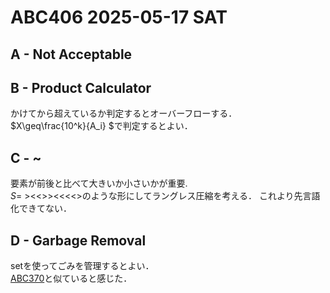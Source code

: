 # ABC406  2025-05-17 SAT

## A - Not Acceptable

## B - Product Calculator

かけてから超えているか判定するとオーバーフローする．\
$`X\geq\frac{10^k}{A_i} `$で判定するとよい．

## C - ~

要素が前後と比べて大きいか小さいかが重要.\
$`S=`$ ><<>><<<<>のような形にしてラングレス圧縮を考える．
これより先言語化できてない．

## D - Garbage Removal

setを使ってごみを管理するとよい．\
[ABC370](https://atcoder.jp/contests/abc370/tasks/abc370_d)と似ていると感じた．
